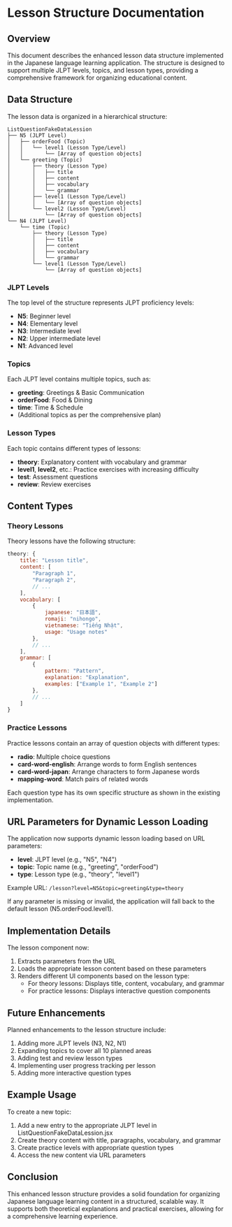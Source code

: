 # Lesson Structure Documentation

## Overview

This document describes the enhanced lesson data structure implemented in the Japanese language learning application. The structure is designed to support multiple JLPT levels, topics, and lesson types, providing a comprehensive framework for organizing educational content.

## Data Structure

The lesson data is organized in a hierarchical structure:

```
ListQuestionFakeDataLession
├── N5 (JLPT Level)
│   ├── orderFood (Topic)
│   │   └── level1 (Lesson Type/Level)
│   │       └── [Array of question objects]
│   └── greeting (Topic)
│       ├── theory (Lesson Type)
│       │   ├── title
│       │   ├── content
│       │   ├── vocabulary
│       │   └── grammar
│       ├── level1 (Lesson Type/Level)
│       │   └── [Array of question objects]
│       └── level2 (Lesson Type/Level)
│           └── [Array of question objects]
└── N4 (JLPT Level)
    └── time (Topic)
        ├── theory (Lesson Type)
        │   ├── title
        │   ├── content
        │   ├── vocabulary
        │   └── grammar
        └── level1 (Lesson Type/Level)
            └── [Array of question objects]
```

### JLPT Levels

The top level of the structure represents JLPT proficiency levels:
- **N5**: Beginner level
- **N4**: Elementary level
- **N3**: Intermediate level
- **N2**: Upper intermediate level
- **N1**: Advanced level

### Topics

Each JLPT level contains multiple topics, such as:
- **greeting**: Greetings & Basic Communication
- **orderFood**: Food & Dining
- **time**: Time & Schedule
- (Additional topics as per the comprehensive plan)

### Lesson Types

Each topic contains different types of lessons:
- **theory**: Explanatory content with vocabulary and grammar
- **level1**, **level2**, etc.: Practice exercises with increasing difficulty
- **test**: Assessment questions
- **review**: Review exercises

## Content Types

### Theory Lessons

Theory lessons have the following structure:
```javascript
theory: {
    title: "Lesson title",
    content: [
        "Paragraph 1",
        "Paragraph 2",
        // ...
    ],
    vocabulary: [
        { 
            japanese: "日本語",
            romaji: "nihongo", 
            vietnamese: "Tiếng Nhật", 
            usage: "Usage notes" 
        },
        // ...
    ],
    grammar: [
        { 
            pattern: "Pattern", 
            explanation: "Explanation", 
            examples: ["Example 1", "Example 2"] 
        },
        // ...
    ]
}
```

### Practice Lessons

Practice lessons contain an array of question objects with different types:
- **radio**: Multiple choice questions
- **card-word-english**: Arrange words to form English sentences
- **card-word-japan**: Arrange characters to form Japanese words
- **mapping-word**: Match pairs of related words

Each question type has its own specific structure as shown in the existing implementation.

## URL Parameters for Dynamic Lesson Loading

The application now supports dynamic lesson loading based on URL parameters:

- **level**: JLPT level (e.g., "N5", "N4")
- **topic**: Topic name (e.g., "greeting", "orderFood")
- **type**: Lesson type (e.g., "theory", "level1")

Example URL: `/lesson?level=N5&topic=greeting&type=theory`

If any parameter is missing or invalid, the application will fall back to the default lesson (N5.orderFood.level1).

## Implementation Details

The lesson component now:
1. Extracts parameters from the URL
2. Loads the appropriate lesson content based on these parameters
3. Renders different UI components based on the lesson type:
   - For theory lessons: Displays title, content, vocabulary, and grammar
   - For practice lessons: Displays interactive question components

## Future Enhancements

Planned enhancements to the lesson structure include:
1. Adding more JLPT levels (N3, N2, N1)
2. Expanding topics to cover all 10 planned areas
3. Adding test and review lesson types
4. Implementing user progress tracking per lesson
5. Adding more interactive question types

## Example Usage

To create a new topic:
1. Add a new entry to the appropriate JLPT level in ListQuestionFakeDataLession.jsx
2. Create theory content with title, paragraphs, vocabulary, and grammar
3. Create practice levels with appropriate question types
4. Access the new content via URL parameters

## Conclusion

This enhanced lesson structure provides a solid foundation for organizing Japanese language learning content in a structured, scalable way. It supports both theoretical explanations and practical exercises, allowing for a comprehensive learning experience.